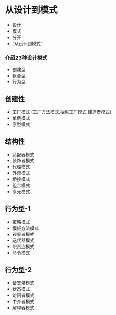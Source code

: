 # 从设计到模式
- 设计
- 模式
- 分开
- “从设计到模式”



### 介绍23种设计模式
- 创建型
- 组合型
- 行为型


## 创建性
- 工厂模式  (工厂方法模式,抽象工厂模式,建造者模式)
- 单例模式
- 原型模式

## 结构性
- 适配器模式
- 装饰者模式
- 代理模式
- 外观模式
- 桥接模式
- 组合模式
- 享元模式

## 行为型-1
- 策略模式
- 模板方法模式
- 观察者模式
- 迭代器模式
- 职责连模式
- 命令模式
## 行为型-2
- 备忘录模式
- 状态模式
- 访问者模式
- 中介者模式
- 解释器模式


